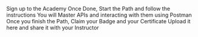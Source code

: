  Sign up to the Academy 
Once Done, Start the Path and follow the instructions
You will Master APIs and interacting with them using Postman
Once you finish the Path, Claim your Badge and your Certificate
Upload it here and share it with your Instructor
